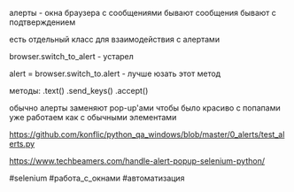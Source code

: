алерты - окна браузера с сообщениями 
бывают сообщения
бывают с подтверждением 

есть отдельный класс для взаимодействия с алертами

browser.switch_to_alert - устарел

alert = browser.switch_to.alert - лучше юзать этот метод

методы:
.text()
.send_keys()
.accept()

обычно алерты заменяют pop-up'ами чтобы было красиво
c попапами уже работаем как с обычными элементами



https://github.com/konflic/python_qa_windows/blob/master/0_alerts/test_alerts.py

https://www.techbeamers.com/handle-alert-popup-selenium-python/

#selenium 
#работа_с_окнами
#автоматизация 